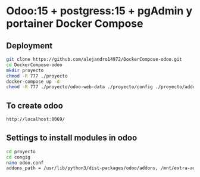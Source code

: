 # Odoo:15 + postgress:15 + pgAdmin y portainer Docker Compose

## Deployment
```bash
git clone https://github.com/alejandro14972/DockerCompose-odoo.git
cd DockerCompose-odoo
mkdir proyecto
chmod -R 777 ./proyecto
docker-compose up -d
chmod -R 777 ./proyecto/odoo-web-data ./proyecto/config ./proyecto/addons ./proyecto/odoo-db-data ./proyecto/portainer_data
```
## To create odoo 
```bash
http://localhost:8069/
````
## Settings to install modules in odoo
```bash
cd proyecto
cd congig
nano odoo.conf
addons_path = /usr/lib/python3/dist-packages/odoo/addons, /mnt/extra-addons
```
